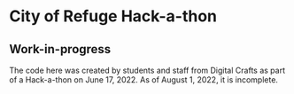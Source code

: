 # City of Refuge Hack-a-thon

## Work-in-progress
The code here was created by students and staff from Digital Crafts as part of a Hack-a-thon on June 17, 2022. As of August 1, 2022, it is incomplete.

